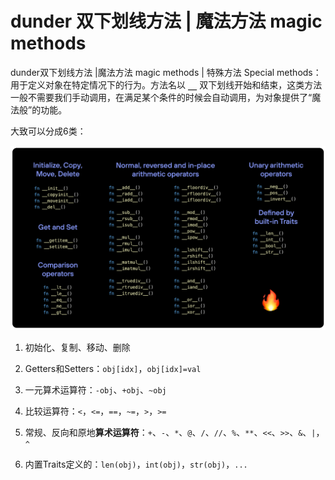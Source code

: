# dunder 双下划线方法 | 魔法方法 magic methods 

dunder双下划线方法 |魔法方法 magic methods | 特殊方法 Special methods： 用于定义对象在特定情况下的行为。方法名以 **`__`** 双下划线开始和结束，这类方法一般不需要我们手动调用，在满足某个条件的时候会自动调用，为对象提供了“魔法般”的功能。


大致可以分成6类：

![dunder](res/mojo_dunder.png)

1. 初始化、复制、移动、删除

2. Getters和Setters：`obj[idx]`，`obj[idx]=val`
3. 一元算术运算符：`-obj`、`+obj`、`~obj`
4. 比较运算符：`<`，`<=`，`==`，`~=`，`>`，`>=`
5. 常规、反向和原地**算术运算符**：`+`、`-`、`*`、`@`、`/`、`//`、`%`、`**`、`<<`、`>>`、`&`、`|`，`^`
6. 内置Traits定义的：`len(obj)`，`int(obj)`，`str(obj)`，`...`


